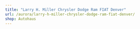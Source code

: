 ```yaml
---
title: "Larry H. Miller Chrysler Dodge Ram FIAT Denver"
url: /aurora/larry-h-miller-chrysler-dodge-ram-fiat-denver/
shop: Autohaus
---
```

